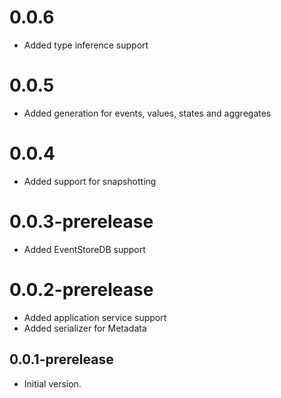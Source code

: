 # 0.0.6
- Added type inference support

# 0.0.5
- Added generation for events, values, states and aggregates

# 0.0.4
- Added support for snapshotting

# 0.0.3-prerelease
- Added EventStoreDB support

# 0.0.2-prerelease
- Added application service support
- Added serializer for Metadata

## 0.0.1-prerelease
- Initial version.
